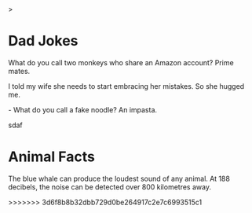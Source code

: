<!DOCTYPE html>
<html lang="en">
<head>
</head>
  <meta charset="UTF-8">
  <title>Dad Jokes</title>>
<body>
  <h1>Dad Jokes</h1>
  <p>What do you call two monkeys who share an Amazon account? Prime mates.</p>
  <p>I told my wife she needs to start embracing her mistakes. So she hugged me.</p>
  <p>- What do you call a fake noodle? An impasta.</p>
  <p>sdaf</p>
  <h1>Animal Facts</h1>
  <p>The blue whale can produce the loudest sound of any animal. At 188 decibels, the noise can be detected over 800 kilometres away.</p>
</body>
</html>
>>>>>>> 3d6f8b8b32dbb729d0be264917c2e7c6993515c1
